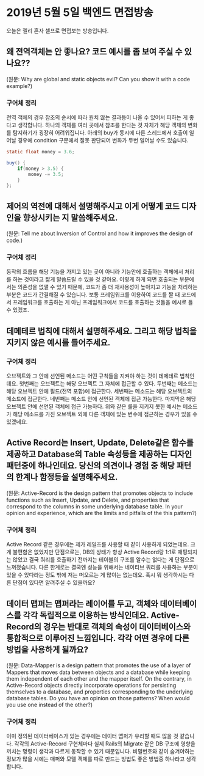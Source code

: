 # 2019년 5월 5일 백엔드 면접방송
오늘은 젤리 혼자 셀프로 면접보는 방송입니다.

## 왜 전역객체는 안 좋나요? 코드 예시를 좀 보여 주실 수 있나요??
(원문: Why are global and static objects evil? Can you show it with a code example?)

### 구어체 정리
전역 객체의 경우 참조의 순서에 따라 원치 않는 결과등이 나올 수 있어서 피하는 게 좋다고 생각합니다. 하나의 객체를 여러 곳에서 참조를 한다는 것 자체가 해당 객체의 변화를 탐지하기가 굉장히 어려워집니다.
아래의 buy가 동시에 다른 스레드에서 호출이 일어날 경우에 condition 구문에서 잘못 판단되어 변화가 두번 일어날 수도 있습니다.

```java
static float money = 3.6;

buy() {  
    if(money > 3.5) {
        money -= 3.5;
    }
};
```

## 제어의 역전에 대해서 설명해주시고 이게 어떻게 코드 디자인을 향상시키는 지 말씀해주세요.
(원문: Tell me about Inversion of Control and how it improves the design of code.)

### 구어체 정리
동작의 흐름을 해당 기능을 가지고 있는 곳이 아니라 기능안에 호출하는 객체에서 처리를 하는 것이라고 짧게 말씀드릴 수 있을 것 같아요. 이렇게 하게 되면 호출되는 부분에서는 의존성을 없앨 수 있기 때문에, 코드가 좀 더 재사용성이 높아지고 기능을 처리하는 부분은 코드가 간결해질 수 있습니다. 보통 프레임워크를 이용하여 코드를 짤 때 코드에서 프레임워크를 호출하는 게 아닌 프레임워크에서 코드를 호출하는 것들을 예시로 들 수 있겠죠. 

## 데메테르 법칙에 대해서 설명해주세요. 그리고 해당 법칙을 지키지 않은 예시를 들어주세요.

### 구어체 정리
오브젝트와 그 안에 선언된 메소드는 어떤 규칙들을 지켜야 하는 것이 데메테르 법칙인데요. 첫번째는 오브젝트는 해당 오브젝트 그 자체에 접근할 수 있다. 두번째는 메소드는 해당 오브젝트 안에 필드(전역 포함)에 접근한다. 세번째는 메소드는 해당 오브젝트의 메소드에 접근한다. 네번째는 메소드 안에 선언된 객체에 접근 가능한다. 마지막은 해당 오브젝트 안에 선언된 객체에 접근 가능하다. 위와 같은 룰을 지키지 못한 예시는 메소드가 해당 메소드를 가진 오브젝트 외에 다른 객체에 있는 변수에 접근하는 경우가 있을 수 있겠네요.


## Active Record는 Insert, Update, Delete같은 함수를 제공하고 Database의 Table 속성등을 제공하는 디자인 패턴중에 하나인데요. 당신의 의견이나 경험 중 해당 패턴의 한계나 함정등을 설명해주세요.
(원문: Active-Record is the design pattern that promotes objects to include functions such as Insert, Update, and Delete, and properties that correspond to the columns in some underlying database table. In your opinion and experience, which are the limits and pitfalls of the this pattern?)

### 구어체 정리
Active Record 같은 경우에는 제가 레일즈를 사용할 때 같이 사용하게 되었는데요. 크게 불편함은 없었지만 단점으로는, DB의 상태가 항상 Active Record랑 1:1로 매핑되지는 않았고 결국 쿼리를 호출하기 전까지는 테이블의 구조를 알수는 없다는 게 단점으로 느껴졌습니다. 다른 한계로는 결국엔 성능을 위해서는 네이티브 쿼리를 사용하는 부분이 있을 수 있다라는 정도 밖에 저는 떠오르는 게 많이는 없는데요. 혹시 뭐 생각하시는 다른 단점이 있다면 알려주실 수 있을까요?

## 데이터 맵퍼는 맵퍼라는 레이어를 두고, 객체와 데이터베이스를 각각 독립적으로 이용하는 방식인데요. Active-Record의 경우는 반대로 객체의 속성이 데이터베이스와 통합적으로 이루어진 느낌입니다. 각각 어떤 경우에 다른 방법을 사용하게 될까요?
(원문: Data-Mapper is a design pattern that promotes the use of a layer of Mappers that moves data between objects and a database while keeping them independent of each other and the mapper itself. On the contrary, in Active-Record objects directly incorporate operations for persisting themselves to a database, and properties corresponding to the underlying database tables. Do you have an opinion on those patterns? When would you use one instead of the other?)

### 구어체 정리
이미 정의된 데이터베이스가 있는 경우에는 데이터 맵퍼가 유리할 때도 많을 것 같습니다. 각각의 Active-Record 구현체마다 실제 Rails의 Migrate 같은 DB 구조에 영향을 끼치는 명령이 생각과 다르게 동작할 수 있기 때문입니다. 비밀번호와 같이 숨겨야하는 정보가 많을 시에는 매퍼와 모델 객체를 따로 만드는 방법도 좋은 방법중 하나라고 생각합니다.


